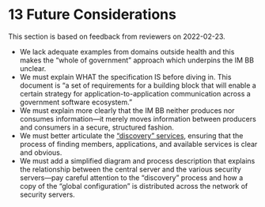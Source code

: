 # 13 Future Considerations

This section is based on feedback from reviewers on 2022-02-23.

* We lack adequate examples from domains outside health and this makes the “whole of government” approach which underpins the IM BB unclear.
* We must explain WHAT the specification IS before diving in. This document is “a set of requirements for a building block that will enable a certain strategy for application-to-application communication across a government software ecosystem.”
* We must explain more clearly that the IM BB neither produces nor consumes information—it merely moves information between producers and consumers in a secure, structured fashion.
* We must better articulate the [“discovery” services](https://docs.google.com/document/d/1PhAUsLhQnVwqDjnkTIl9XXi7Yghtn1TlBvOEt2aoNEw/edit#heading=h.vl3qtjzfjidh), ensuring that the process of finding members, applications, and available services is clear and obvious.
* We must add a simplified diagram and process description that explains the relationship between the central server and the various security servers—pay careful attention to the “discovery” process and how a copy of the “global configuration” is distributed across the network of security servers.
